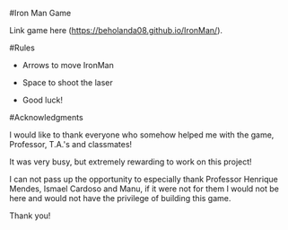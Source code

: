 #Iron Man Game

Link game here (https://beholanda08.github.io/IronMan/).

#Rules

- Arrows to move IronMan
- Space to shoot the laser

- Good luck!


#Acknowledgments

I would like to thank everyone who somehow helped me with the game, Professor, T.A.'s and classmates!

It was very busy, but extremely rewarding to work on this project!

I can not pass up the opportunity to especially thank Professor Henrique Mendes, Ismael Cardoso and Manu, if it were not for them I would not be here and would not have the privilege of building this game.

Thank you!

